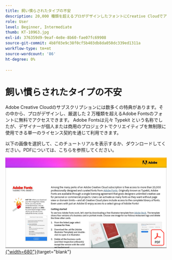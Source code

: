 ```yaml
---
title: 飼い慣らされたタイプの不安
description: 20,000 種類を超えるプロがデザインしたフォントにCreative Cloudでアクセスし、使用する方法
role: User
level: Beginner, Intermediate
thumb: KT-10963.jpg
exl-id: 376359d9-9eaf-4e8e-8b60-fae07fc69908
source-git-commit: 4b8f03e9c38f0cf5b403db8da050dc339ed1311a
workflow-type: tm+mt
source-wordcount: '86'
ht-degree: 0%

---
```


# 飼い慣らされたタイプの不安

Adobe Creative Cloudのサブスクリプションには数多くの特典があります。その中から、プロがデザインし、厳選した 2 万種類を超えるAdobe Fontsのフォントに無料でアクセスできます。 Adobe Fontsは元々 Typekit という名称でしたが、デザイナーが個人または商用のプロジェクトでクリエイティブを無制限に使用できる単一のライセンス契約を通じて利用できます。

以下の画像を選択して、このチュートリアルを表示するか、ダウンロードしてください。PDFについては、こちらを参照してください。

[![チュートリアルの最初のページの画像](assets/TamingTypeAnxiety.png){&quot;width=680&quot;}](assets/Adobe-Fonts-Taming-Font-Anxiety.pdf){target=&quot;blank&quot;}
